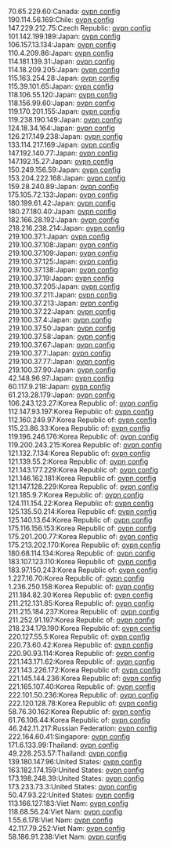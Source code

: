 70.65.229.60:Canada: [ovpn config](vpn/70_65_229_60.ovpn)  
190.114.56.169:Chile: [ovpn config](vpn/190_114_56_169.ovpn)  
147.229.212.75:Czech Republic: [ovpn config](vpn/147_229_212_75.ovpn)  
101.142.199.189:Japan: [ovpn config](vpn/101_142_199_189.ovpn)  
106.157.13.134:Japan: [ovpn config](vpn/106_157_13_134.ovpn)  
110.4.209.86:Japan: [ovpn config](vpn/110_4_209_86.ovpn)  
114.181.139.31:Japan: [ovpn config](vpn/114_181_139_31.ovpn)  
114.18.209.205:Japan: [ovpn config](vpn/114_18_209_205.ovpn)  
115.163.254.28:Japan: [ovpn config](vpn/115_163_254_28.ovpn)  
115.39.101.65:Japan: [ovpn config](vpn/115_39_101_65.ovpn)  
118.106.55.120:Japan: [ovpn config](vpn/118_106_55_120.ovpn)  
118.156.99.60:Japan: [ovpn config](vpn/118_156_99_60.ovpn)  
119.170.201.155:Japan: [ovpn config](vpn/119_170_201_155.ovpn)  
119.238.190.149:Japan: [ovpn config](vpn/119_238_190_149.ovpn)  
124.18.34.164:Japan: [ovpn config](vpn/124_18_34_164.ovpn)  
126.217.149.238:Japan: [ovpn config](vpn/126_217_149_238.ovpn)  
133.114.217.169:Japan: [ovpn config](vpn/133_114_217_169.ovpn)  
147.192.140.77:Japan: [ovpn config](vpn/147_192_140_77.ovpn)  
147.192.15.27:Japan: [ovpn config](vpn/147_192_15_27.ovpn)  
150.249.156.59:Japan: [ovpn config](vpn/150_249_156_59.ovpn)  
153.204.222.168:Japan: [ovpn config](vpn/153_204_222_168.ovpn)  
159.28.240.89:Japan: [ovpn config](vpn/159_28_240_89.ovpn)  
175.105.72.133:Japan: [ovpn config](vpn/175_105_72_133.ovpn)  
180.199.61.42:Japan: [ovpn config](vpn/180_199_61_42.ovpn)  
180.27.180.40:Japan: [ovpn config](vpn/180_27_180_40.ovpn)  
182.166.28.192:Japan: [ovpn config](vpn/182_166_28_192.ovpn)  
218.216.238.214:Japan: [ovpn config](vpn/218_216_238_214.ovpn)  
219.100.37.1:Japan: [ovpn config](vpn/219_100_37_1.ovpn)  
219.100.37.108:Japan: [ovpn config](vpn/219_100_37_108.ovpn)  
219.100.37.109:Japan: [ovpn config](vpn/219_100_37_109.ovpn)  
219.100.37.125:Japan: [ovpn config](vpn/219_100_37_125.ovpn)  
219.100.37.138:Japan: [ovpn config](vpn/219_100_37_138.ovpn)  
219.100.37.19:Japan: [ovpn config](vpn/219_100_37_19.ovpn)  
219.100.37.205:Japan: [ovpn config](vpn/219_100_37_205.ovpn)  
219.100.37.211:Japan: [ovpn config](vpn/219_100_37_211.ovpn)  
219.100.37.213:Japan: [ovpn config](vpn/219_100_37_213.ovpn)  
219.100.37.22:Japan: [ovpn config](vpn/219_100_37_22.ovpn)  
219.100.37.4:Japan: [ovpn config](vpn/219_100_37_4.ovpn)  
219.100.37.50:Japan: [ovpn config](vpn/219_100_37_50.ovpn)  
219.100.37.58:Japan: [ovpn config](vpn/219_100_37_58.ovpn)  
219.100.37.67:Japan: [ovpn config](vpn/219_100_37_67.ovpn)  
219.100.37.7:Japan: [ovpn config](vpn/219_100_37_7.ovpn)  
219.100.37.77:Japan: [ovpn config](vpn/219_100_37_77.ovpn)  
219.100.37.90:Japan: [ovpn config](vpn/219_100_37_90.ovpn)  
42.148.96.97:Japan: [ovpn config](vpn/42_148_96_97.ovpn)  
60.117.9.218:Japan: [ovpn config](vpn/60_117_9_218.ovpn)  
61.213.28.179:Japan: [ovpn config](vpn/61_213_28_179.ovpn)  
106.243.123.27:Korea Republic of: [ovpn config](vpn/106_243_123_27.ovpn)  
112.147.93.197:Korea Republic of: [ovpn config](vpn/112_147_93_197.ovpn)  
112.160.249.97:Korea Republic of: [ovpn config](vpn/112_160_249_97.ovpn)  
115.23.86.33:Korea Republic of: [ovpn config](vpn/115_23_86_33.ovpn)  
119.196.246.176:Korea Republic of: [ovpn config](vpn/119_196_246_176.ovpn)  
119.200.243.215:Korea Republic of: [ovpn config](vpn/119_200_243_215.ovpn)  
121.132.7.134:Korea Republic of: [ovpn config](vpn/121_132_7_134.ovpn)  
121.139.55.2:Korea Republic of: [ovpn config](vpn/121_139_55_2.ovpn)  
121.143.177.229:Korea Republic of: [ovpn config](vpn/121_143_177_229.ovpn)  
121.146.162.181:Korea Republic of: [ovpn config](vpn/121_146_162_181.ovpn)  
121.147.128.229:Korea Republic of: [ovpn config](vpn/121_147_128_229.ovpn)  
121.185.9.7:Korea Republic of: [ovpn config](vpn/121_185_9_7.ovpn)  
124.111.154.22:Korea Republic of: [ovpn config](vpn/124_111_154_22.ovpn)  
125.135.50.214:Korea Republic of: [ovpn config](vpn/125_135_50_214.ovpn)  
125.140.13.64:Korea Republic of: [ovpn config](vpn/125_140_13_64.ovpn)  
175.116.156.153:Korea Republic of: [ovpn config](vpn/175_116_156_153.ovpn)  
175.201.200.77:Korea Republic of: [ovpn config](vpn/175_201_200_77.ovpn)  
175.213.202.170:Korea Republic of: [ovpn config](vpn/175_213_202_170.ovpn)  
180.68.114.134:Korea Republic of: [ovpn config](vpn/180_68_114_134.ovpn)  
183.107.123.110:Korea Republic of: [ovpn config](vpn/183_107_123_110.ovpn)  
183.97.150.243:Korea Republic of: [ovpn config](vpn/183_97_150_243.ovpn)  
1.227.16.70:Korea Republic of: [ovpn config](vpn/1_227_16_70.ovpn)  
1.236.250.158:Korea Republic of: [ovpn config](vpn/1_236_250_158.ovpn)  
211.184.82.30:Korea Republic of: [ovpn config](vpn/211_184_82_30.ovpn)  
211.212.131.85:Korea Republic of: [ovpn config](vpn/211_212_131_85.ovpn)  
211.215.184.237:Korea Republic of: [ovpn config](vpn/211_215_184_237.ovpn)  
211.252.91.197:Korea Republic of: [ovpn config](vpn/211_252_91_197.ovpn)  
218.234.179.190:Korea Republic of: [ovpn config](vpn/218_234_179_190.ovpn)  
220.127.55.5:Korea Republic of: [ovpn config](vpn/220_127_55_5.ovpn)  
220.73.60.42:Korea Republic of: [ovpn config](vpn/220_73_60_42.ovpn)  
220.90.93.114:Korea Republic of: [ovpn config](vpn/220_90_93_114.ovpn)  
221.143.171.62:Korea Republic of: [ovpn config](vpn/221_143_171_62.ovpn)  
221.143.226.172:Korea Republic of: [ovpn config](vpn/221_143_226_172.ovpn)  
221.145.144.236:Korea Republic of: [ovpn config](vpn/221_145_144_236.ovpn)  
221.165.107.40:Korea Republic of: [ovpn config](vpn/221_165_107_40.ovpn)  
222.101.50.236:Korea Republic of: [ovpn config](vpn/222_101_50_236.ovpn)  
222.120.128.78:Korea Republic of: [ovpn config](vpn/222_120_128_78.ovpn)  
58.76.30.162:Korea Republic of: [ovpn config](vpn/58_76_30_162.ovpn)  
61.76.106.44:Korea Republic of: [ovpn config](vpn/61_76_106_44.ovpn)  
46.242.11.217:Russian Federation: [ovpn config](vpn/46_242_11_217.ovpn)  
222.164.60.41:Singapore: [ovpn config](vpn/222_164_60_41.ovpn)  
171.6.133.99:Thailand: [ovpn config](vpn/171_6_133_99.ovpn)  
49.228.253.57:Thailand: [ovpn config](vpn/49_228_253_57.ovpn)  
139.180.147.96:United States: [ovpn config](vpn/139_180_147_96.ovpn)  
163.182.174.159:United States: [ovpn config](vpn/163_182_174_159.ovpn)  
173.198.248.39:United States: [ovpn config](vpn/173_198_248_39.ovpn)  
173.233.73.3:United States: [ovpn config](vpn/173_233_73_3.ovpn)  
50.47.93.22:United States: [ovpn config](vpn/50_47_93_22.ovpn)  
113.166.127.183:Viet Nam: [ovpn config](vpn/113_166_127_183.ovpn)  
118.68.56.24:Viet Nam: [ovpn config](vpn/118_68_56_24.ovpn)  
1.55.6.178:Viet Nam: [ovpn config](vpn/1_55_6_178.ovpn)  
42.117.79.252:Viet Nam: [ovpn config](vpn/42_117_79_252.ovpn)  
58.186.91.238:Viet Nam: [ovpn config](vpn/58_186_91_238.ovpn)  

